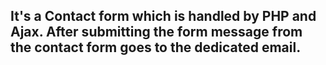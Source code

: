 ## It's a Contact form which is handled by PHP and Ajax. After submitting the form message from the contact form goes to the dedicated email.
 
